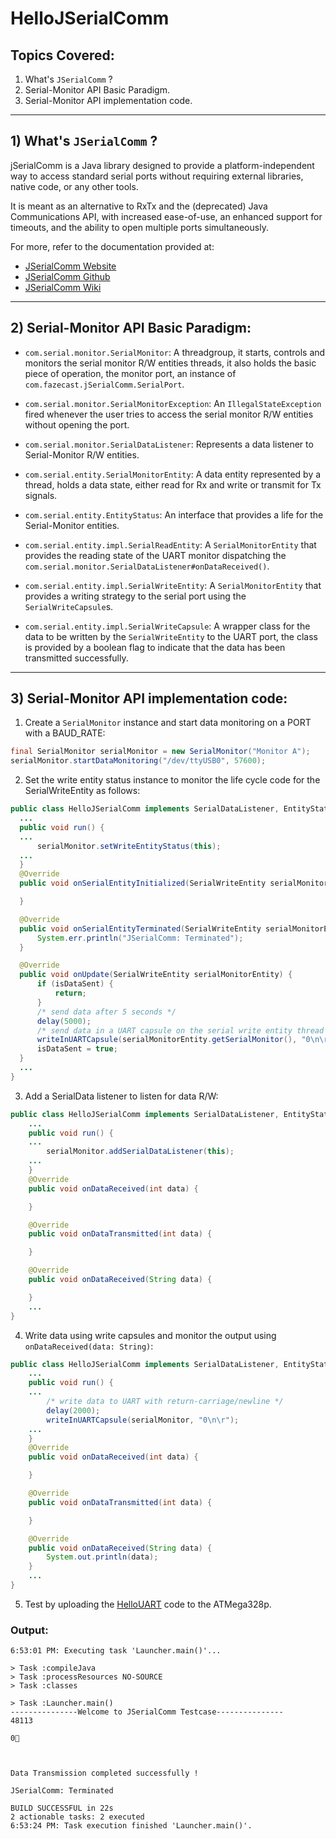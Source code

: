 # HelloJSerialComm

## Topics Covered:
1) What's `JSerialComm` ?
2) Serial-Monitor API Basic Paradigm.
3) Serial-Monitor API implementation code.

--------------------------------------------------
## 1) What's `JSerialComm` ?

jSerialComm is a Java library designed to provide a platform-independent way to access standard serial ports without requiring external libraries, 
native code, or any other tools. 

It is meant as an alternative to RxTx and the (deprecated) Java Communications API, with increased ease-of-use, an enhanced support for timeouts, 
and the ability to open multiple ports simultaneously.

For more, refer to the documentation provided at: 
- [JSerialComm Website](https://fazecast.github.io/jSerialComm/)
- [JSerialComm Github](https://github.com/Fazecast/jSerialComm)
- [JSerialComm Wiki](https://github.com/Fazecast/jSerialComm/wiki)

-----------------------------------------------------
## 2) Serial-Monitor API Basic Paradigm:

- `com.serial.monitor.SerialMonitor`: A threadgroup, it starts, controls and monitors the serial monitor R/W entities threads, 
it also holds the basic piece of operation, the monitor port, an instance of `com.fazecast.jSerialComm.SerialPort`.

- `com.serial.monitor.SerialMonitorException`: An `IllegalStateException` fired whenever the user tries to access the serial monitor R/W entities 
without opening the port.

- `com.serial.monitor.SerialDataListener`: Represents a data listener to Serial-Monitor R/W entities.

- `com.serial.entity.SerialMonitorEntity`: A data entity represented by a thread, holds a data state, either read for Rx and write or transmit for Tx signals.

- `com.serial.entity.EntityStatus`: An interface that provides a life for the Serial-Monitor entities.

- `com.serial.entity.impl.SerialReadEntity`: A `SerialMonitorEntity` that provides the reading state of the UART monitor dispatching the 
`com.serial.monitor.SerialDataListener#onDataReceived()`.

- `com.serial.entity.impl.SerialWriteEntity`: A `SerialMonitorEntity` that provides a writing strategy to the serial port using the `SerialWriteCapsule`s.

- `com.serial.entity.impl.SerialWriteCapsule`: A wrapper class for the data to be written by the `SerialWriteEntity` to the UART port, the class is
provided by a boolean flag to indicate that the data has been transmitted successfully.

--------------------------------------------------------
## 3) Serial-Monitor API implementation code: 

1) Create a `SerialMonitor` instance and start data monitoring on a PORT with a BAUD_RATE: 
```java
final SerialMonitor serialMonitor = new SerialMonitor("Monitor A");
serialMonitor.startDataMonitoring("/dev/ttyUSB0", 57600);
```
2) Set the write entity status instance to monitor the life cycle code for the SerialWriteEntity as follows:
```java
public class HelloJSerialComm implements SerialDataListener, EntityStatus<SerialWriteEntity> {
  ...
  public void run() {
  ...
      serialMonitor.setWriteEntityStatus(this);
  ...
  }
  @Override
  public void onSerialEntityInitialized(SerialWriteEntity serialMonitorEntity) {

  }

  @Override
  public void onSerialEntityTerminated(SerialWriteEntity serialMonitorEntity) {
      System.err.println("JSerialComm: Terminated");
  }

  @Override
  public void onUpdate(SerialWriteEntity serialMonitorEntity) {
      if (isDataSent) {
          return;
      }
      /* send data after 5 seconds */
      delay(5000);
      /* send data in a UART capsule on the serial write entity thread */
      writeInUARTCapsule(serialMonitorEntity.getSerialMonitor(), "0\n\r");
      isDataSent = true;
  }
  ...
}
```
3) Add a SerialData listener to listen for data R/W: 
```java
public class HelloJSerialComm implements SerialDataListener, EntityStatus<SerialWriteEntity> {
    ...
    public void run() {
    ...
        serialMonitor.addSerialDataListener(this);
    ...
    }
    @Override
    public void onDataReceived(int data) {

    }

    @Override
    public void onDataTransmitted(int data) {

    }

    @Override
    public void onDataReceived(String data) {

    }
    ...
}
```
4) Write data using write capsules and monitor the output using `onDataReceived(data: String)`: 
```java
public class HelloJSerialComm implements SerialDataListener, EntityStatus<SerialWriteEntity> {
    ...
    public void run() {
    ...
        /* write data to UART with return-carriage/newline */
        delay(2000);
        writeInUARTCapsule(serialMonitor, "0\n\r");
    ...
    }
    @Override
    public void onDataReceived(int data) {

    }

    @Override
    public void onDataTransmitted(int data) {

    }

    @Override
    public void onDataReceived(String data) {
        System.out.println(data);
    }
    ...
}
```
5) Test by uploading the [HelloUART](https://github.com/Software-Hardware-Codesign/AVR-Sandbox/blob/master/HelloUART/main/lib/HelloUART.c) code to the ATMega328p.

### Output: 
```
6:53:01 PM: Executing task 'Launcher.main()'...

> Task :compileJava
> Task :processResources NO-SOURCE
> Task :classes

> Task :Launcher.main()
---------------Welcome to JSerialComm Testcase---------------
48113

0



Data Transmission completed successfully !

JSerialComm: Terminated

BUILD SUCCESSFUL in 22s
2 actionable tasks: 2 executed
6:53:24 PM: Task execution finished 'Launcher.main()'.
```
